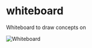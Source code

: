 # whiteboard
Whiteboard to draw concepts on

![Whiteboard](https://user-images.githubusercontent.com/54377550/135315279-85ddb5a1-cf26-4da6-b8b2-d7eff2beac33.png)
